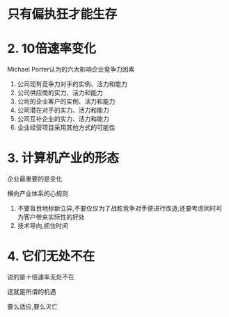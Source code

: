 # 只有偏执狂才能生存

# 2. 10倍速率变化

Michael Porter认为的六大影响企业竞争力因素

1. 公司现有竞争力对手的实例、活力和能力
2. 公司供应商的实力、活力和能力
3. 公司的企业客户的实例、活力和能力
4. 公司潜在对手的实力、活力和能力
5. 公司互补企业的实力、活力和能力
6. 企业经营项目采用其他方式的可能性

# 3. 计算机产业的形态

企业最重要的是变化

横向产业体系的心规则

1. 不要盲目地标新立异,不要仅仅为了战胜竞争对手便进行改造,还要考虑同时可为客户带来实际性的好处
2. 技术导向,抓住时间

# 4. 它们无处不在

说的是十倍速率无处不在

这就是所谓的机遇

要么适应,要么灭亡

